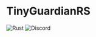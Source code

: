 # TinyGuardianRS

![Rust](https://github.com/TinyPandas/TinyGuardianRS/workflows/Rust/badge.svg)
![Discord](https://img.shields.io/discord/546033322401464320?label=discord&logo=discord)
